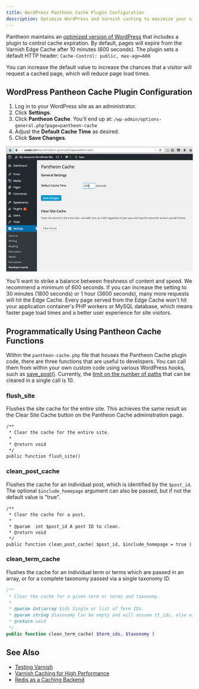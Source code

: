 ```yaml
---
title: WordPress Pantheon Cache Plugin Configuration
description: Optimize WordPress and Varnish caching to maximize your site's performance.  
---
```

Pantheon maintains an [optimized version of WordPress](https://github.com/pantheon-systems/WordPress) that includes a plugin to control cache expiration. By default, pages will expire from the Varnish Edge Cache after 10 minutes (600 seconds). The plugin sets a default HTTP header: `Cache-Control: public, max-age=600`

You can increase the default value to increase the chances that a visitor will request a cached page, which will reduce page load times.

## WordPress Pantheon Cache Plugin Configuration

1. Log in to your WordPress site as an administrator.
2. Click **Settings**.
3. Click **Pantheon Cache**. You'll end up at: `/wp-admin/options-general.php?page=pantheon-cache`
4. Adjust the **Default Cache Time** as desired.
5. Click **Save Changes**.

![WordPress Pantheon Cache Plugin settings](/source/docs/assets/images/WordPress_Pantheon-Cache-Settings.png)

You'll want to strike a balance between freshness of content and speed. We recommend a minimum of 600 seconds.  If you can increase the setting to 30 minutes (1800 seconds) or 1 hour (3600 seconds), many more requests will hit the Edge Cache. Every page served from the Edge Cache won't hit your application container's PHP workers or MySQL database, which means faster page load times and a better user experience for site visitors.


## Programmatically Using Pantheon Cache Functions

Within the `pantheon-cache.php` file that houses the Pantheon Cache plugin code, there are three functions that are useful to developers. You can call them from within your own custom code using various WordPress hooks, such as [save_post()](https://codex.wordpress.org/Plugin_API/Action_Reference/save_post). Currently, the [limit on the number of paths](https://github.com/pantheon-systems/WordPress/issues/24) that can be cleared in a single call is 10.

### flush_site
Flushes the site cache for the entire site. This achieves the same result as the Clear Site Cache button on the Pantheon Cache administration page.

```
/**
 * Clear the cache for the entire site.
 *
 * @return void
 */
public function flush_site()
```

### clean_post_cache
Flushes the cache for an individual post, which is identified by the `$post_id`. The optional `$include_homepage` argument can also be passed, but if not the default value is "true".

```
/**
 * Clear the cache for a post.
 *
 * @param  int $post_id A post ID to clean.
 * @return void
 */
public function clean_post_cache( $post_id, $include_homepage = true )
```

### clean_term_cache
Flushes the cache for an individual term or terms which are passed in an array, or for a complete taxonomy passed via a single taxonomy ID.
```php
/**
 * Clear the cache for a given term or terms and taxonomy.
 *
 * @param int|array $ids Single or list of Term IDs.
 * @param string $taxonomy Can be empty and will assume tt_ids, else will use for context.
 * @return void
 */
public function clean_term_cache( $term_ids, $taxonomy )
```

## See Also
* [Testing Varnish](/docs/testing-varnish/)
* [Varnish Caching for High Performance](/docs/varnish)
* [Redis as a Caching Backend](/docs/redis-as-a-caching-backend/)
